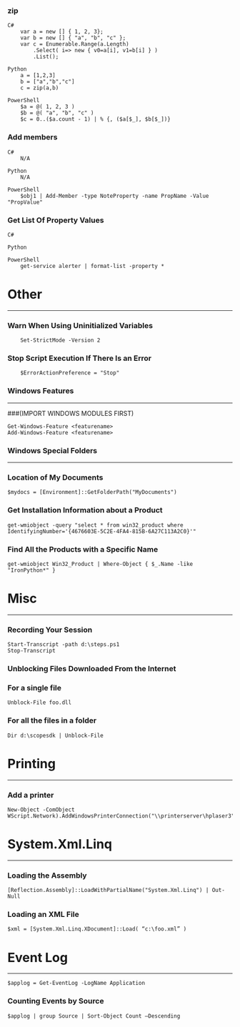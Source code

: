 

				
				


### zip				


``` 
C#	
	var a = new [] { 1, 2, 3};
	var b = new [] { "a", "b", "c" };
	var c = Enumerable.Range(a.Length)
    	.Select( i=> new { v0=a[i], v1=b[i] } )
    	.List();		

Python	
	a = [1,2,3]
	b = ["a","b","c"]
	c = zip(a,b)		

PowerShell	
	$a = @( 1, 2, 3 ) 
	$b = @( "a", "b", "c" ) 
	$c = 0..($a.count - 1) | % {, ($a[$_], $b[$_])}  
```



				
### Add members				

```
C#	
	N/A		

Python	
	N/A		

PowerShell	
	$obj1 | Add-Member -type NoteProperty -name PropName -Value "PropValue"		
```			

### Get List Of Property Values				

```
C#

Python

PowerShell
    get-service alerter | format-list -property *		

```
				
				
# Other
---

### Warn When Using Uninitialized Variables	

```
    Set-StrictMode -Version 2
```

### Stop Script Execution If There Is an Error
```
    $ErrorActionPreference = "Stop"
```

### Windows Features
----------------------------------------

###(IMPORT WINDOWS MODULES FIRST)

    Get-Windows-Feature <featurename>
    Add-Windows-Feature <featurename>

### Windows Special Folders
----------------------------------------

### Location of My Documents
    $mydocs = [Environment]::GetFolderPath("MyDocuments")


### Get Installation Information about a Product

    get-wmiobject -query "select * from win32_product where IdentifyingNumber='{4676603E-5C2E-4FA4-815B-6A27C113A2C0}'"

### Find All the Products with a Specific Name

    get-wmiobject Win32_Product | Where-Object { $_.Name -like "IronPython*" }

# Misc
----------------------------------------


### Recording Your Session
    Start-Transcript -path d:\steps.ps1
    Stop-Transcript

### Unblocking Files Downloaded From the Internet

### For a single file
    Unblock-File foo.dll

### For all the files in a folder
    Dir d:\scopesdk | Unblock-File	

 



# Printing
----------------------------------------

### Add a printer 
    New-Object -ComObject WScript.Network).AddWindowsPrinterConnection("\\printerserver\hplaser3")

# System.Xml.Linq
----------------------------------------

### Loading the Assembly
    [Reflection.Assembly]::LoadWithPartialName("System.Xml.Linq") | Out-Null

### Loading an XML File
    $xml = [System.Xml.Linq.XDocument]::Load( “c:\foo.xml” )


# Event Log
---


    $applog = Get-EventLog -LogName Application

### Counting Events by Source
    $applog | group Source | Sort-Object Count –Descending

